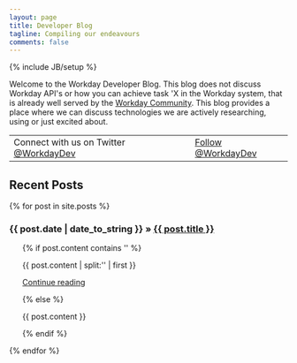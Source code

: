 ```yaml
---
layout: page
title: Developer Blog
tagline: Compiling our endeavours
comments: false
---
```

{% include JB/setup %}

Welcome to the Workday Developer Blog. This blog
does not discuss Workday API's or how you can achieve task 'X in the Workday system, that is already well served by the [Workday Community](http://community.workday.com/). This blog provides a place where we can discuss technologies we are actively researching, using or just excited about. 

<table><tr><td valign="center">Connect with us on Twitter <a href="https://twitter.com/WorkdayDev">@WorkdayDev</a>&nbsp;&nbsp;&nbsp; </td><td><a href="https://twitter.com/WorkdayDev" class="twitter-follow-button" data-show-count="false" data-show-screen-name="false">Follow @WorkdayDev</a>
<script>!function(d,s,id){var js,fjs=d.getElementsByTagName(s)[0],p=/^http:/.test(d.location)?'http':'https';if(!d.getElementById(id)){js=d.createElement(s);js.id=id;js.src=p+'://platform.twitter.com/widgets.js';fjs.parentNode.insertBefore(js,fjs);}}(document, 'script', 'twitter-wjs');</script></td></tr></table>

    
## Recent Posts


  {% for post in site.posts %}
<h3><span>{{ post.date | date_to_string }}</span> &raquo; <a href="{{ BASE_PATH }}{{ post.url }}">{{ post.title }}</a></h3>
<ul class="posts">
{% if post.content contains '<!--more-->' %}
    <p>{{ post.content | split:'<!--more-->' | first }}</p>
    <p><a href="{{ post.url }}">Continue reading</a></p>
{% else %}
    <p>{{ post.content }}</p>
{% endif %}
</ul>
  {% endfor %}



